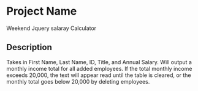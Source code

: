 # Project Name
Weekend Jquery salaray Calculator
## Description
Takes in First Name, Last Name, ID, Title, and Annual Salary.
Will output a monthly income total for all added employees.
If the total monthly income exceeds 20,000, the text will appear read
until the table is cleared, or the monthly total goes below 20,000 by deleting
employees.
